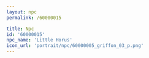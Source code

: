 ```yaml
---
layout: npc
permalink: /60000015

title: Npc
id: '60000015'
npc_name: 'Little Horus'
icon_url: 'portrait/npc/60000005_griffon_03_p.png'
---
```

